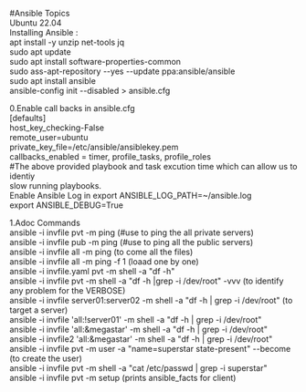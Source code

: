 #Ansible Topics                                             
Ubuntu 22.04                                                                        
Installing Ansible :                                                
apt install -y unzip net-tools jq                                                           
sudo apt update                                                                                     
sudo apt install software-properties-common                                                         
sudo ass-apt-repository --yes --update ppa:ansible/ansible                                                                  
sudo apt install ansible                                                            
ansible-config init --disabled > ansible.cfg                                                    


0.Enable call backs in ansible.cfg                                                          
[defaults]                                                                          
host_key_checking-False                                                                             
remote_user=ubuntu                                                                              
private_key_file=/etc/ansible/ansiblekey.pem                                                                                        
callbacks_enabled = timer, profile_tasks, profile_roles                                                                                                     
#The above provided playbook and task excution time which can allow us to identiy                                   
slow running playbooks.                                                                                     
Enable Ansible Log in export ANSIBLE_LOG_PATH=~/ansible.log                                                             
export ANSIBLE_DEBUG=True                                                                                           

1.Adoc Commands                                                                                     
ansible -i invfile pvt -m ping   (#use to ping the all private servers)                                                                                         
ansible -i invfile pub -m ping   (#use to ping all the public servers)                                                                          
ansible -i invfile all -m ping   (to come all the files)                                                                                    
ansible -i invfile all -m ping -f 1  (loaad one by one)                                                                                                 
ansible -i invfile.yaml pvt -m shell -a "df -h"                                                                                                     
ansible -i invfile pvt -m shell -a "df -h |grep -i /dev/root" -vvv (to identify any problem  for the VERBOSE)                                                           
ansible -i invfile server01:server02 -m shell -a "df -h | grep -i /dev/root"  (to target a server)                                              
ansible -i invfile 'all:!server01' -m shell -a "df -h | grep -i /dev/root"                                                                      
ansible -i invfile 'all:&megastar' -m shell -a "df -h | grep -i /dev/root"                                                                                      
ansible -i invfile2 'all:&megastar' -m shell -a "df -h | grep -i /dev/root"                                                                         
ansible -i invfile pvt -m user -a "name=superstar state-present"  --become  (to create the user)                                                        
ansible -i invfile pvt -m shell -a "cat /etc/passwd | grep -i superstar"                                                                                
ansible -i invfile pvt -m setup     (prints ansible_facts for client)                                                                                                   






